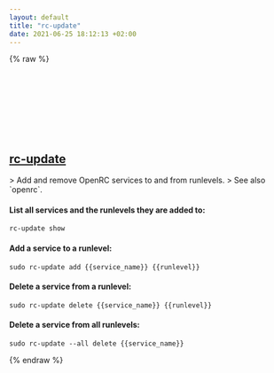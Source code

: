 ```yaml
---
layout: default
title: "rc-update"
date: 2021-06-25 18:12:13 +02:00
---
```

{% raw %}
<h2 id="rc-update">
  <a href="/en/linux/rc-update.html">rc-update</a> <a href="#rc-update"><svg class="icon">
    <use href="/assets/images/unicode_sprite.svg#link" />
  </svg></a>
</h2>
> Add and remove OpenRC services to and from runlevels.
> See also `openrc`.

#### List all services and the runlevels they are added to:
```shell
rc-update show
```
#### Add a service to a runlevel:
```shell
sudo rc-update add {{service_name}} {{runlevel}}
```
#### Delete a service from a runlevel:
```shell
sudo rc-update delete {{service_name}} {{runlevel}}
```
#### Delete a service from all runlevels:
```shell
sudo rc-update --all delete {{service_name}}
```
{% endraw %}